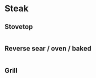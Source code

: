 # Steak

## Stovetop
```

```


## Reverse sear / oven / baked
```

```


## Grill
```

```


## 
```

```


## 
```

```


## 
```

```


## 
```

```
